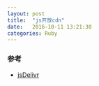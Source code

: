 ```yaml
---
layout: post
title:  "js开放cdn"
date:   2016-10-11 13:21:30
categories: Ruby
---
```


### 参考
+ [jsDelivr](https://www.jsdelivr.com/)

